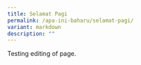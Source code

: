 ```yaml
---
title: Selamat Pagi
permalink: /apa-ini-baharu/selamat-pagi/
variant: markdown
description: ""
---
```

Testing editing of page.
